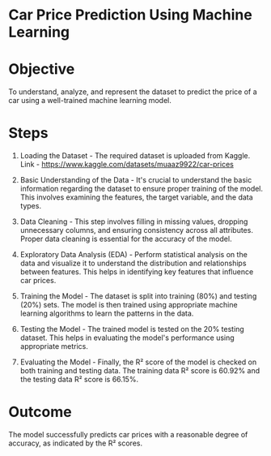 # Car Price Prediction Using Machine Learning

# Objective
To understand, analyze, and represent the dataset to predict the price of a car using a well-trained machine learning model.

# Steps
1. Loading the Dataset - The required dataset is uploaded from Kaggle. Link - https://www.kaggle.com/datasets/muaaz9922/car-prices

2. Basic Understanding of the Data - It's crucial to understand the basic information regarding the dataset to ensure proper training of the model. This involves examining the features, the target variable, and the data types.

3. Data Cleaning - This step involves filling in missing values, dropping unnecessary columns, and ensuring consistency across all attributes. Proper data cleaning is essential for the accuracy of the model.

4. Exploratory Data Analysis (EDA) - Perform statistical analysis on the data and visualize it to understand the distribution and relationships between features. This helps in identifying key features that influence car prices.

5. Training the Model - The dataset is split into training (80%) and testing (20%) sets. The model is then trained using appropriate machine learning algorithms to learn the patterns in the data.

6. Testing the Model - The trained model is tested on the 20% testing dataset. This helps in evaluating the model's performance using appropriate metrics.

7. Evaluating the Model - Finally, the R² score of the model is checked on both training and testing data. The training data R² score is 60.92% and the testing data R² score is 66.15%.
   
# Outcome
The model successfully predicts car prices with a reasonable degree of accuracy, as indicated by the R² scores.

